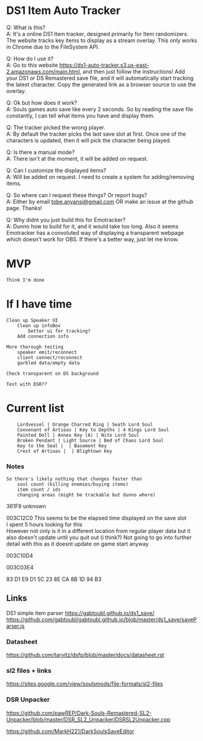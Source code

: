 # DS1 Item Auto Tracker

Q: What is this?  
A: It's a online DS1 Item tracker, designed primarily for Item randomizers. The website tracks key items to display as a stream overlay. This only works in Chrome due to the FileSystem API.

Q: How do I use it?  
A: Go to this website https://ds1-auto-tracker.s3.us-east-2.amazonaws.com/main.html, and then just follow the instructions! Add your DS1 or DS Remastered save file, and it will automatically start tracking the latest character. Copy the generated link as a browser source to use the overlay.

Q: Ok but how does it work?  
A: Souls games auto save like every 2 seconds. So by reading the save file constantly, I can tell what items you have and display them.

Q: The tracker picked the wrong player.  
A: By default the tracker picks the last save slot at first. Once one of the characters is updated, then it will pick the character being played. 

Q: Is there a manual mode?  
A: There isn't at the moment, it will be added on request.

Q: Can I customize the displayed items?  
A: Will be added on request. I need to create a system for adding/removing items.

Q: So where can I request these things? Or report bugs?  
A: Either by email tobe.anyansi@gmail.com OR make an issue at the github page. Thanks!

Q: Why didnt you just build this for Emotracker?  
A: Dunno how to build for it, and it would take too long. Also it seems Emotracker has a convoluted way of displaying a transparent webpage which doesn't work for OBS. If there's a better way, just let me know.

# MVP
    Think I'm done
# If I have time
    Clean up Speaker UI
        Clean up infoBox
            better ui for tracking?
        Add connection info
    
    More thorough testing 
        speaker emit/reconnect
        client connect/reconnect
        garbled data/empty data

    Check transparent on DS background

    Test with DSR??

# Current list
        Lordvessel | Orange Charred Ring | Seath Lord Soul
        Convenant of Artioas | Key to Depths | 4 Kings Lord Soul 
        Painted Doll | Annex Key (A) | Nito Lord Soul
        Broken Pendant | Light Source | Bed of Chaos Lord Soul
        Key to the Seal |  | Basement Key
        Crest of Artioas |  | Blightown Key


### Notes
    So there's likely nothing that changes faster than
        soul count (killing enemies/buying items)
        item count / ids
        changing areas (might be trackable but dunno where)


361F9 unknown

003C12C0 This seems to be the elapsed time displayed on the save slot  
I spent 5 hours looking for this  
However not only is it in a different location from regular player data but it also doesn't update until you quit out (i think?)
Not going to go into further detail with this as it doesnt update on game start anyway

003C10D4

003C03E4


83 D1 E9 D1 5C 23 8E CA 8B 1D 94 B3

## Links
DS1 simple item parser
https://gabtoubl.github.io/ds1_save/
https://github.com/gabtoubl/gabtoubl.github.io/blob/master/ds1_save/saveParser.js

### Datasheet
https://github.com/tarvitz/dsfp/blob/master/docs/datasheet.rst

### sl2 files + links
https://sites.google.com/view/soulsmods/file-formats/sl2-files

### DSR Unpacker
https://github.com/pawREP/Dark-Souls-Remastered-SL2-Unpacker/blob/master/DSR_SL2_Unpacker/DSRSL2Unpacker.cpp

https://github.com/MarkH221/DarkSoulsSaveEditor
